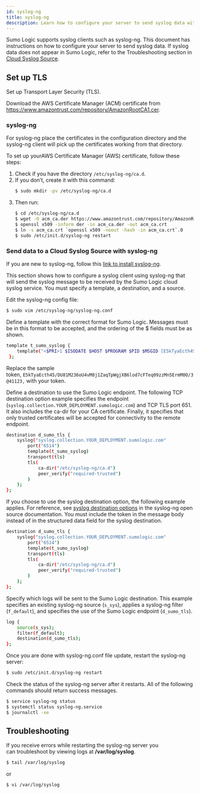 ```yaml
---
id: syslog-ng
title: syslog-ng
description: Learn how to configure your server to send syslog data with syslog-ng.
---
```


Sumo Logic supports syslog clients such as syslog-ng. This document has instructions on how to configure your server to send syslog data. If syslog data does not appear in Sumo Logic, refer to the Troubleshooting section in [Cloud Syslog Source](/docs/send-data/hosted-collectors/cloud-syslog-source).

## Set up TLS

Set up Transport Layer Security (TLS). 

Download the AWS Certificate Manager (ACM) certificate from https://www.amazontrust.com/repository/AmazonRootCA1.cer. 

### syslog-ng

For syslog-ng place the certificates in the configuration directory and the syslog-ng client will pick up the certificates working from that directory. 

To set up yourAWS Certificate Manager (AWS) certificate, follow these steps:

1. Check if you have the directory `/etc/syslog-ng/ca.d`.
1. If you don’t, create it with this command:
    ```bash
    $ sudo mkdir -pv /etc/syslog-ng/ca.d
    ```
1. Then run:
    ```bash
    $ cd /etc/syslog-ng/ca.d
    $ wget -O acm_ca.der https://www.amazontrust.com/repository/AmazonRootCA1.cer
    $ openssl x509 -inform der -in acm_ca.der -out acm_ca.crt
    $ ln -s acm_ca.crt `openssl x509 -noout -hash -in acm_ca.crt`.0
    $ sudo /etc/init.d/syslog-ng restart
    ```

### Send data to a Cloud Syslog Source with syslog-ng

If you are new to syslog-ng, follow this [link to install syslog-ng](/docs/send-data/hosted-collectors/cloud-syslog-source/install-syslog-ng). 

This section shows how to configure a syslog client using syslog-ng that will send the syslog message to be received by the Sumo Logic cloud syslog service. You must specify a template, a destination, and a source.

Edit the syslog-ng config file:  

```bash
$ sudo vim /etc/syslog-ng/syslog-ng.conf
```

Define a template with the correct format for Sumo Logic. Messages must be in this format to be accepted, and the ordering of the $ fields must be as shown.

```bash
template t_sumo_syslog {
    template("<$PRI>1 $ISODATE $HOST $PROGRAM $PID $MSGID [E5kTyaEcth45/DU81M236oU4vM8j1ZaqTpWgjXB6lod7cFTeq09zzMn5ErmM0O/3@41123] $MSG\n"); template_escape(no);
 };
```

Replace the sample token, `E5kTyaEcth45/DU81M236oU4vM8j1ZaqTpWgjXB6lod7cFTeq09zzMn5ErmM0O/3@41123,`  with your token.

Define a destination to use the Sumo Logic endpoint. The following TCP destination option example specifies the endpoint (`syslog.collection.YOUR_DEPLOYMENT.sumologic.com`) and TCP TLS port 651. It also includes the ca-dir for your CA certificate. Finally, it specifies that only trusted certificates will be accepted for connectivity to the remote endpoint.

```bash
destination d_sumo_tls {
    syslog("syslog.collection.YOUR_DEPLOYMENT.sumologic.com"
        port("6514")
        template(t_sumo_syslog)
        transport(tls)
        tls(
            ca-dir("/etc/syslog-ng/ca.d")
            peer_verify("required-trusted")
        )
    );
};
```

If you choose to use the syslog destination option, the following example applies. For reference, see [syslog destination options](https://www.syslog-ng.com/technical-documents/doc/syslog-ng-open-source-edition/3.18/administration-guide/47#TOPIC-1044061) in the syslog-ng open source documentation. You must include the token in
the message body instead of in the structured data field for the syslog destination.

```bash
destination d_sumo_tls {
    syslog("syslog.collection.YOUR_DEPLOYMENT.sumologic.com"
        port("6514")
        template(t_sumo_syslog)
        transport(tls)
        tls(
            ca-dir("/etc/syslog-ng/ca.d")
            peer_verify("required-trusted")
        )
    );
};
```

Specify which logs will be sent to the Sumo Logic destination. This example specifies an existing syslog-ng source (`s_sys`), applies a syslog-ng filter (`f_default`), and specifies the use of the Sumo Logic endpoint (`d_sumo_tls`).

```bash
log {
    source(s_sys);
    filter(f_default);
    destination(d_sumo_tls);
};
```

Once you are done with syslog-ng.conf file update, restart the syslog-ng server:  

```bash
$ sudo /etc/init.d/syslog-ng restart
```

Check the status of the syslog-ng server after it restarts. All of the following commands should return success messages.
   
```bash
$ service syslog-ng status
$ systemctl status syslog-ng.service
$ journalctl -xe
```

## Troubleshooting

If you receive errors while restarting the syslog-ng server you can troubleshoot by viewing logs at **/var/log/syslog**.

```bash
$ tail /var/log/syslog
```

or   

```bash
$ vi /var/log/syslog
```
